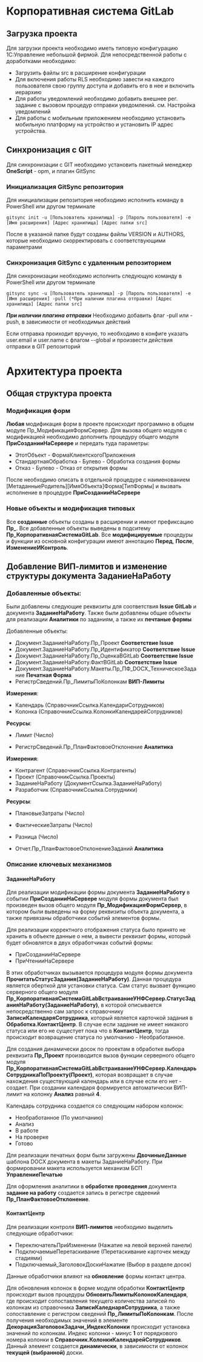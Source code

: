 # Корпоративная система GitLab


## Загрузка проекта

Для загрузки проекта необходимо иметь типовую конфигурацию 1С:Управление небольшой фирмой.
Для непосредственной работы с доработками необходимо:
- Загрузить файлы src в расширение конфигурации
- Для включения работы RLS необходимо завести на каждого пользователя свою группу доступа и добавить его в нее и включить иерархию
- Для работы уведомлений необходимо добавить внешнее рег. задание с вызовом процедур отправки уведомлений. см. Настройка уведомлений
- Для работы с мобильным приложением необходимо установить мобильную платформу на устройство и установить IP адрес устройства.

## Синхронизация с GIT

Для синхронизации с GIT необходимо установить пакетный менеджер **OneScript** - opm, и плагин GitSync

### Инициализация GitSync репозитория

Для инициализации репозитория необходимо исполнить команду в PowerShell или другом терминале

```
gitsync init -u [Пользователь хранилища] -p [Пароль пользователя] -e [Имя расширения] [Адрес хранилища] [Адрес папки src]
```
После в указаной папке будут созданы файлы VERSION и AUTHORS, которые необходимо скорректировать с соответствующими параметрами

### Синхронизация GitSync с удаленным репозиторием

Для синхронизации необходимо исполнить следующую команду в PowerShell или другом терминале

```
gitsync sync -u [Пользователь хранилища] -p [Пароль пользователя] -e [Имя расширения] -pull (*При наличии плагина отправки) [Адрес хранилища] [Адрес папки src]
```
***При наличии плагина отправки***
Необходимо добавить флаг -pull или -push, в зависимости от необходимых действий

Если отправка проиходит вручную, то необходимо в конфиге указать user.email и user.name с флагом --global
и произвести действия отправки в GIT репозиторий

# Архитектура проекта

## Общая структура проекта

### Модификация форм

**Любая** модификация форм в проекте происходит программно в общем модуле Пр_МодификацияФормСервер.
Для вызова общего модуля с модификацией необходимо дополнить процедуру общего модуля **ПриСозданииНаСервере** и передать туда параметры:

- ЭтотОбъект - ФормаКлиентскогоПриложения
- СтандартнаяОбработка - Булево - Обработка создания формы
- Отказ - Булево - Отказ от открытия формы

После необходимо описать в отдельной процедуре с наименованием [МетаданныеРодитель][ИмяОбъекта]Форма[ТипФормы] и вызвать исполнение в процедуре **ПриСозданииНаСервере**

### Новые объекты и модификация типовых

Все **созданные** объекты созданы в расширении и имеют префиксацию **Пр_**. Все добавленные объекты выведены в подситему **Пр_КорпоративнаяСистемаGitLab**.
Все **модифицируемые** процедуры и функции из основной конфигурации имеют аннотацию **Перед**, **После**, **ИзменениеИКонтроль**.

## Добавление ВИП-лимитов и изменение структуры документа ЗаданиеНаРаботу

### Добавленные объекты:

Были добавлены следующие реквизиты для соответствия **Issue GitLab** и документа **ЗаданиеНаРаботу**.
Также были добавлены общие объекты для реализации **Аналитики** по заданиям, а также их **печтаные формы**

Добавленные объекты:
- Документ.ЗаданиеНаРаботу.Пр_Проект **Соответствие Issue**
- Документ.ЗаданиеНаРаботу.Пр_Идентификатор **Соответствие Issue**
- Документ.ЗаданиеНаРаботу.Пр_ОценкаВGitLab **Соответствие Issue**
- Документ.ЗаданиеНаРаботу.ФактВGitLab **Соответствие Issue**
- Документ.ЗаданиеНаРаботу.Макеты.Пр_ПФ_DOCX_ТехническоеЗадание **Печатная Форма**
- РегистрСведений.Пр_ЛимитыПоКолонкам **ВИП-Лимиты**

**Измерения**:
- Календарь (СправочникСсылка.КалендариСотрудников)
- Колонка (СправочникСсылка.КолонкиКалендарейСотрудников)

**Ресурсы**:
- Лимит (Число)


- РегистрСведений.Пр_ПланФактовоеОтклонение **Аналитика**

**Измерения**:
- Контрагент (СправочникСсылка.Контрагенты)
- Проект (СправочникСсылка.Проекты)
- ЗаданиеНаРаботу (ДокументСсылка.ЗаданиеНаРаботу)
- Разработчик (СправочникСсылка.Сотрудники)

**Ресурсы**:
- ПлановыеЗатраты (Число)
- ФактическиеЗатраты (Число)
- Разница (Число)

- Отчет.Пр_ПланФактовоеОтклонениеЗаданий **Аналитика**


### Описание ключевых механизмов

#### ЗаданиеНаРаботу

Для реализации модификации формы документа **ЗаданиеНаРаботу** в событии **ПриСозданииНаСервере** модуля формы документа был произведен вызов общего модуля **Пр_МодификацияФормСервер**, в котором были выведены на форму реквизиты объекта документа, а также привязаны обработчики событий элементов формы.

Для реализации корректного отображения статуса было принято не хранить в объекте данные о нем, а вывести реквизит формы, который будет обновлятся в двух обработчиках событий формы:
- ПриСозданииНаСервере
- ПриЧтенииНаСервере

В этих обработчиках вызывается процедура модуля формы документа **ПрочитатьСтатусЗадания(ЗаданиеНаРаботу)**. Данная процедура является оберткой для установки статуса. Сам статус вызвает функцию серверного общего модуля **Пр_КорпоративнаяСистемаGitLabВстраиваниеУНФСервер.СтатусЗаданияНаРаботу(ЗаданиеНаРаботу)**, в которой описывается непосредственно сам запрос к справочнику **ЗаписиКалендаряСотрудника**, который является карточкой задания в **Обработка.КонтактЦентр**. В случае если задание не имеет никакого статуса или его не сущестует пока что в **КонтактЦентр**, тогда происходит возвращение статуса по умолчанию - Необработанное.

Для создания динамически досок по проектам в обработке выбора реквизита **Пр_Проект** производится вызов функции серверного общего модуля **Пр_КорпоративнаяСистемаGitLabВстраиваниеУНФСервер.КалендарьСотрудникаПоПроекту(Проект)**, которая возвращает в случае нахождения существующий календарь или в случае если его нет - создает. При создании календаря формируется автоматически ВИП-лимит на колонку **Анализ** равный **4**.

Календарь сотрудника создается со следующим набором колонок:
- Необработанное (По умолчанию)
- Анализ
- В работе
- На проверке
- Готово
 
Для реализации печатных форм были загружены **ДвочиныеДанные** шаблона DOCX документа в макеты ЗаданиеНаРаботу. При формировании макета используется механизм БСП **УправлениеПечатью**

Для оформления аналитики в **обработке проведения** документа **задание на работу** создается запись в регистре свдеений **Пр_ПланФактовоеОтклонение**.

#### КонтактЦентр

Для реализации контроля **ВИП-лимитов** необходимо выделить следующие обработчики:
- ПереключательПриИзменении (Нажатие на левой верхней панели)
- ПодключаемыеПеретаскивание (Перетаскивание карточек между стадиями)
- Подключаемый_ЗаголовокДоскиНажатие (Выбор в разделе досок)

Данные обработчики влияют на **обновление** формы контакт центра.

Для обновления колонок в форме модуля обработки **КонтактЦентр** происходит вызов процедуры **ОбновитьЛимитыКолонокКалендаря**, где происходит сопоставления текущего количества записей по колонкам из справочника **ЗаписиКаледнаряСотрудника**, а также сопоставление с регистром сведений **Пр_ЛимитыПоКолонкам**. После получения необходимых значений в элементе **ДекорацияЗаголовокЗадачи_ИндексКолонки** происходит установка значений по колонкам. Индекс колонки - минус **1** от порядкового номера колонки в **Справочник.КолонкиКалендарейСотрудников**. Данный элемент создается **динамически**, в зависимости от колонок **текущей (выбранной)** доски.